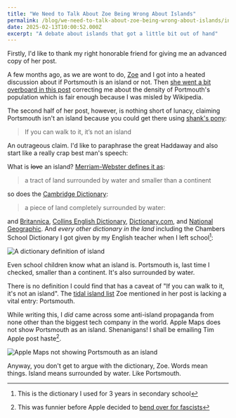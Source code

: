 ```yaml
---
title: "We Need to Talk About Zoe Being Wrong About Islands"
permalink: /blog/we-need-to-talk-about-zoe-being-wrong-about-islands/index.html
date: 2025-02-13T10:00:52.000Z
excerpt: "A debate about islands that got a little bit out of hand"
---
```


Firstly, I'd like to thank my right honorable friend for giving me an advanced copy of her post.

A few months ago, as we are wont to do, [Zoe](https://zoeaubert.me) and I got into a heated discussion about if Portsmouth is an island or not. Then [she went a bit overboard in this post](https://zoeaubert.me/blog/we-need-to-talk-about-islands/) correcting me about the density of Portmouth's population which is fair enough because I was misled by Wikipedia. 

The second half of her post, however, is nothing short of lunacy, claiming Portsmouth isn't an island because you could get there using [shank's pony](https://dictionary.cambridge.org/dictionary/english/shanks-s-pony):

> If you can walk to it, it’s not an island

An outrageous claim. I'd like to paraphrase the great Haddaway and also start like a really crap best man's speech:

What is ~~love~~ an island? [Merriam-Webster defines it as](https://www.merriam-webster.com/dictionary/island):

> a tract of land surrounded by water and smaller than a continent

so does the [Cambridge Dictionary](https://dictionary.cambridge.org/dictionary/english/island):

> a piece of land completely surrounded by water:

and [Britannica](https://www.britannica.com/science/island), [Collins English Dictionary](https://www.collinsdictionary.com/dictionary/english/island), [Dictionary.com](https://www.dictionary.com/browse/island), and [National Geographic](https://education.nationalgeographic.org/resource/island/). And _every other dictionary in the land_ including the Chambers School Dictionary I got given by my English teacher when I left school[^1]:

![A dictionary definition of island](https://cdn.rknight.me/site/2025/island-definition-chambers-school-dictionary.jpg)

Even school children know what an island is. Portsmouth is, last time I checked, smaller than a continent. It's also surrounded by water.

There is no definition I could find that has a caveat of "If you can walk to it, it's not an island". The [tidal island list](https://en.wikipedia.org/wiki/Tidal_island) Zoe mentioned in her post is lacking a vital entry: Portsmouth.

While writing this, I _did_ came across some anti-island propaganda from none other than the biggest tech company in the world. Apple Maps does not show Portsmouth as an island. Shenanigans! I shall be emailing Tim Apple post haste[^2].

![Apple Maps not showing Portsmouth as an island](https://cdn.rknight.me/site/2025/wtf-apple-portsmouth-map.png)

Anyway, you don't get to argue with the dictionary, Zoe. Words mean things. Island means surrounded by water. Like Portsmouth.

[^1]: This is the dictionary I used for 3 years in secondary school
[^2]: This was funnier before Apple decided to [bend over for fascists](https://apnews.com/article/apple-maps-gulf-of-mexico-gulf-of-america-ea9f17241ad5c42880708f27ffe18baf)